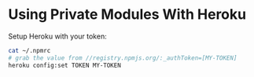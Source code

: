 # Using Private Modules With Heroku

Setup Heroku with your token:

```bash
cat ~/.npmrc
# grab the value from //registry.npmjs.org/:_authToken=[MY-TOKEN]
heroku config:set TOKEN MY-TOKEN
```
